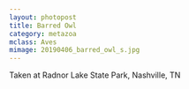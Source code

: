 ```yaml
---
layout: photopost
title: Barred Owl
category: metazoa
mclass: Aves
mimage: 20190406_barred_owl_s.jpg
---
```


Taken at Radnor Lake State Park, Nashville, TN
